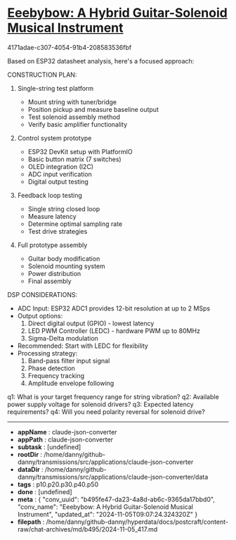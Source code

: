 # [Eeebybow: A Hybrid Guitar-Solenoid Musical Instrument](https://claude.ai/chat/b495fe47-da23-4a8d-ab6c-9365da17bbd0)

4171adae-c307-4054-91b4-208583536fbf

 Based on ESP32 datasheet analysis, here's a focused approach:

CONSTRUCTION PLAN:
1. Single-string test platform
   - Mount string with tuner/bridge
   - Position pickup and measure baseline output
   - Test solenoid assembly method
   - Verify basic amplifier functionality

2. Control system prototype
   - ESP32 DevKit setup with PlatformIO
   - Basic button matrix (7 switches)
   - OLED integration (I2C)
   - ADC input verification
   - Digital output testing

3. Feedback loop testing
   - Single string closed loop
   - Measure latency
   - Determine optimal sampling rate
   - Test drive strategies

4. Full prototype assembly
   - Guitar body modification
   - Solenoid mounting system
   - Power distribution
   - Final assembly

DSP CONSIDERATIONS:
- ADC Input: ESP32 ADC1 provides 12-bit resolution at up to 2 MSps
- Output options:
  1. Direct digital output (GPIO) - lowest latency
  2. LED PWM Controller (LEDC) - hardware PWM up to 80MHz
  3. Sigma-Delta modulation
- Recommended: Start with LEDC for flexibility
- Processing strategy: 
  1. Band-pass filter input signal
  2. Phase detection
  3. Frequency tracking
  4. Amplitude envelope following

q1: What is your target frequency range for string vibration?
q2: Available power supply voltage for solenoid drivers?
q3: Expected latency requirements?
q4: Will you need polarity reversal for solenoid drive?

---

* **appName** : claude-json-converter
* **appPath** : claude-json-converter
* **subtask** : [undefined]
* **rootDir** : /home/danny/github-danny/transmissions/src/applications/claude-json-converter
* **dataDir** : /home/danny/github-danny/transmissions/src/applications/claude-json-converter/data
* **tags** : p10.p20.p30.p40.p50
* **done** : [undefined]
* **meta** : {
  "conv_uuid": "b495fe47-da23-4a8d-ab6c-9365da17bbd0",
  "conv_name": "Eeebybow: A Hybrid Guitar-Solenoid Musical Instrument",
  "updated_at": "2024-11-05T09:07:24.324320Z"
}
* **filepath** : /home/danny/github-danny/hyperdata/docs/postcraft/content-raw/chat-archives/md/b495/2024-11-05_417.md